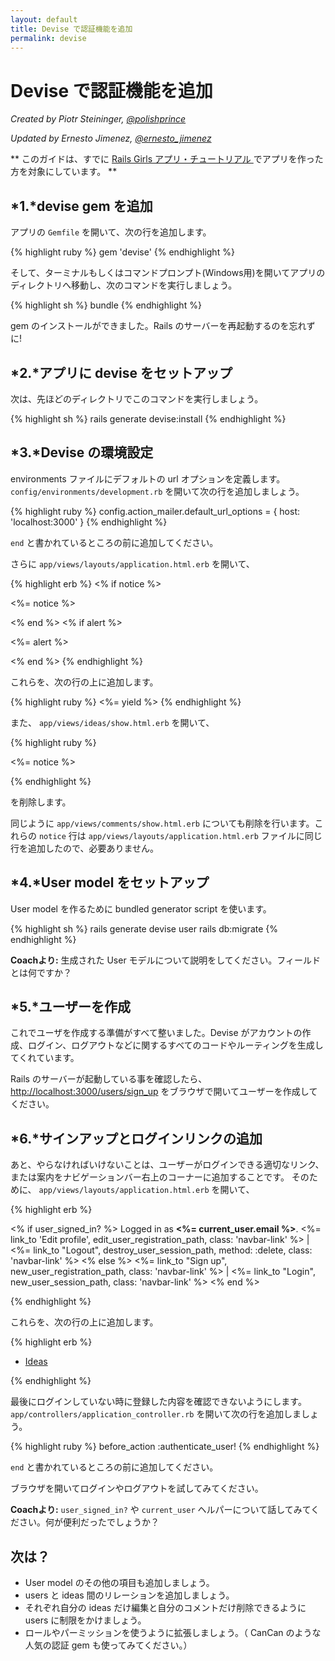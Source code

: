 ```yaml
---
layout: default
title: Devise で認証機能を追加
permalink: devise
---
```


# Devise で認証機能を追加

*Created by Piotr Steininger, [@polishprince](https://twitter.com/polishprince)*

*Updated by Ernesto Jimenez, [@ernesto_jimenez](https://twitter.com/ernesto_jimenez)*

** このガイドは、すでに [ Rails Girls アプリ・チュートリアル ](/app) でアプリを作った方を対象にしています。 **



## *1.*devise gem を追加

アプリの `Gemfile` を開いて、次の行を追加します。

{% highlight ruby %}
gem 'devise'
{% endhighlight %}

そして、ターミナルもしくはコマンドプロンプト(Windows用)を開いてアプリのディレクトリへ移動し、次のコマンドを実行しましょう。

{% highlight sh %}
bundle
{% endhighlight %}

gem のインストールができました。Rails のサーバーを再起動するのを忘れずに!


## *2.*アプリに devise をセットアップ

次は、先ほどのディレクトリでこのコマンドを実行しましょう。

{% highlight sh %}
rails generate devise:install
{% endhighlight %}

## *3.*Devise の環境設定

environments ファイルにデフォルトの url オプションを定義します。
`config/environments/development.rb` を開いて次の行を追加しましょう。

{% highlight ruby %}
config.action_mailer.default_url_options = { host: 'localhost:3000' }
{% endhighlight %}

`end` と書かれているところの前に追加してください。

さらに `app/views/layouts/application.html.erb` を開いて、

{% highlight erb %}
<% if notice %>
  <p class="alert alert-success"><%= notice %></p>
<% end %>
<% if alert %>
  <p class="alert alert-danger"><%= alert %></p>
<% end %>
{% endhighlight %}

これらを、次の行の上に追加します。

{% highlight ruby %}
   <%= yield %>
{% endhighlight %}

また、 `app/views/ideas/show.html.erb` を開いて、

{% highlight ruby %}
<p id="notice"><%= notice %></p>
{% endhighlight %}

を削除します。

同じように `app/views/comments/show.html.erb` についても削除を行います。これらの `notice` 行は `app/views/layouts/application.html.erb` ファイルに同じ行を追加したので、必要ありません。

## *4.*User model をセットアップ

User model を作るために bundled generator script を使います。

{% highlight sh %}
rails generate devise user
rails db:migrate
{% endhighlight %}

**Coachより:** 生成された User モデルについて説明をしてください。フィールドとは何ですか？

## *5.*ユーザーを作成

これでユーザを作成する準備がすべて整いました。Devise がアカウントの作成、ログイン、ログアウトなどに関するすべてのコードやルーティングを生成してくれています。

Rails のサーバーが起動している事を確認したら、[http://localhost:3000/users/sign_up](http://localhost:3000/users/sign_up) をブラウザで開いてユーザーを作成してください。

## *6.*サインアップとログインリンクの追加

あと、やらなければいけないことは、ユーザーがログインできる適切なリンク、または案内をナビゲーションバー右上のコーナーに追加することです。
そのために、 `app/views/layouts/application.html.erb` を開いて、

{% highlight erb %}
<p class="navbar-text pull-right">
  <% if user_signed_in? %>
    Logged in as <strong><%= current_user.email %></strong>.
    <%= link_to 'Edit profile', edit_user_registration_path, class: 'navbar-link' %> |
    <%= link_to "Logout", destroy_user_session_path, method: :delete, class: 'navbar-link'  %>
  <% else %>
    <%= link_to "Sign up", new_user_registration_path, class: 'navbar-link'  %> |
    <%= link_to "Login", new_user_session_path, class: 'navbar-link'  %>
  <% end %>
</p>
{% endhighlight %}

これらを、次の行の上に追加します。

{% highlight erb %}
<ul class="nav navbar-nav">
  <li class="active"><a href="/ideas">Ideas</a></li>
</ul>
{% endhighlight %}

最後にログインしていない時に登録した内容を確認できないようにします。
`app/controllers/application_controller.rb` を開いて次の行を追加しましょう。

{% highlight ruby %}
  before_action :authenticate_user!
{% endhighlight %}

`end` と書かれているところの前に追加してください。

ブラウザを開いてログインやログアウトを試してみてください。

**Coachより:** `user_signed_in?` や `current_user` ヘルパーについて話してみてください。何が便利だったでしょうか？

## 次は？

* User model のその他の項目も追加しましょう。
* users と ideas 間のリレーションを追加しましょう。
* それぞれ自分の ideas だけ編集と自分のコメントだけ削除できるように users に制限をかけましょう。
* ロールやパーミッションを使うように拡張しましょう。（ CanCan のような人気の認証 gem も使ってみてください。）


